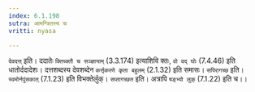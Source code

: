 ```yaml
---
index: 6.1.198
sutra: आमन्त्रितस्य च
vritti: nyasa

---
```

`देवदत्त्` इति। ददातेः `क्तिच्क्तौ च सञ्ज्ञायाम्` (3.3.174) इत्याशिवि क्तः, `वो वद् घोः` (7.4.46) इति धातोर्ददादेशः। दत्तशब्दस्य देवशब्देन `कर्त्तृकरणे कृता बहुलम्` (2.1.32) इति समासः। `सपिरागच्छ` इति। `स्वमोर्नपुंसकात्` (7.1.23) इति विभक्तेर्लुक्। `सप्तागच्छत` इति। अत्रापि `षङ्भ्यो लुक्` (7.1.22) इति च।।